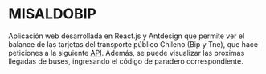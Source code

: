 # MISALDOBIP
Aplicación web desarrollada en React.js y Antdesign que permite ver el balance de las tarjetas del transporte público Chileno (Bip y Tne), que hace peticiones a la siguiente [API](https://xor.cl/api/red/). Además, se puede visualizar las proximas llegadas de buses, ingresando el código de paradero correspondiente.